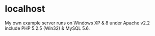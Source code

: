 localhost
=========

My own example server runs on Windows XP &amp; 8 under Apache v2.2 include PHP 5.2.5 (Win32) &amp; MySQL 5.6.
